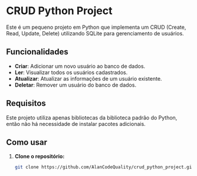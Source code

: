 # CRUD Python Project

Este é um pequeno projeto em Python que implementa um CRUD (Create, Read, Update, Delete) utilizando SQLite para gerenciamento de usuários. 

## Funcionalidades

- **Criar**: Adicionar um novo usuário ao banco de dados.
- **Ler**: Visualizar todos os usuários cadastrados.
- **Atualizar**: Atualizar as informações de um usuário existente.
- **Deletar**: Remover um usuário do banco de dados.

## Requisitos

Este projeto utiliza apenas bibliotecas da biblioteca padrão do Python, então não há necessidade de instalar pacotes adicionais.

## Como usar

1. **Clone o repositório:**

   ```bash
   git clone https://github.com/AlanCodeQuality/crud_python_project.git
